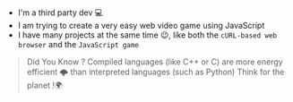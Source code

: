 - I'm a third party dev 💻
- I am trying to create a very easy web video game using JavaScript
- I have many projects at the same time 😉, like both the `cURL-based web browser` and the `JavaScript game`

> Did You Know ? 
> Compiled languages (like C++ or C) are more energy efficient 🌩️ than interpreted languages (such as Python) 
> Think for the planet !🌍
